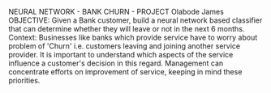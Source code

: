 NEURAL NETWORK - BANK CHURN - PROJECT
Olabode James
OBJECTIVE:
Given a Bank customer, build a neural network based classifier that can determine whether they will leave or not in the next 6 months.
Context:
Businesses like banks which provide service have to worry about problem of 'Churn' i.e. customers leaving and joining another service provider. It is important to understand which aspects of the service influence a customer's decision in this regard. Management can concentrate efforts on improvement of service, keeping in mind these priorities.
